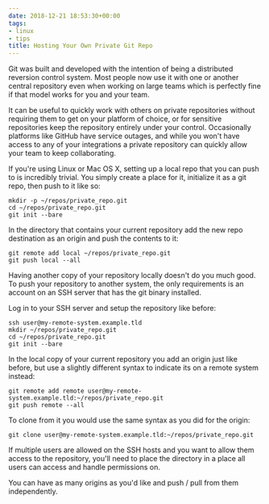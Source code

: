 ```yaml
---
date: 2018-12-21 18:53:30+00:00
tags:
- linux
- tips
title: Hosting Your Own Private Git Repo
---
```


Git was built and developed with the intention of being a distributed reversion
control system. Most people now use it with one or another central repository
even when working on large teams which is perfectly fine if that model works
for you and your team.

It can be useful to quickly work with others on private repositories without
requiring them to get on your platform of choice, or for sensitive repositories
keep the repository entirely under your control. Occasionally platforms like
GitHub have service outages, and while you won't have access to any of your
integrations a private repository can quickly allow your team to keep
collaborating.

If you're using Linux or Mac OS X, setting up a local repo that you can push to
is incredibly trivial. You simply create a place for it, initialize it as a git
repo, then push to it like so:

```
mkdir -p ~/repos/private_repo.git
cd ~/repos/private_repo.git
git init --bare
```

In the directory that contains your current repository add the new repo
destination as an origin and push the contents to it:

```
git remote add local ~/repos/private_repo.git
git push local --all
```

Having another copy of your repository locally doesn't do you much good. To
push your repository to another system, the only requirements is an account on
an SSH server that has the git binary installed.

Log in to your SSH server and setup the repository like before:

```
ssh user@my-remote-system.example.tld
mkdir ~/repos/private_repo.git
cd ~/repos/private_repo.git
git init --bare
```

In the local copy of your current repository you add an origin just like
before, but use a slightly different syntax to indicate its on a remote system
instead:

```
git remote add remote user@my-remote-system.example.tld:~/repos/private_repo.git
git push remote --all
```

To clone from it you would use the same syntax as you did for the origin:

```
git clone user@my-remote-system.example.tld:~/repos/private_repo.git
```

If multiple users are allowed on the SSH hosts and you want to allow them
access to the repository, you'll need to place the directory in a place all
users can access and handle permissions on.

You can have as many origins as you'd like and push / pull from them
independently.
